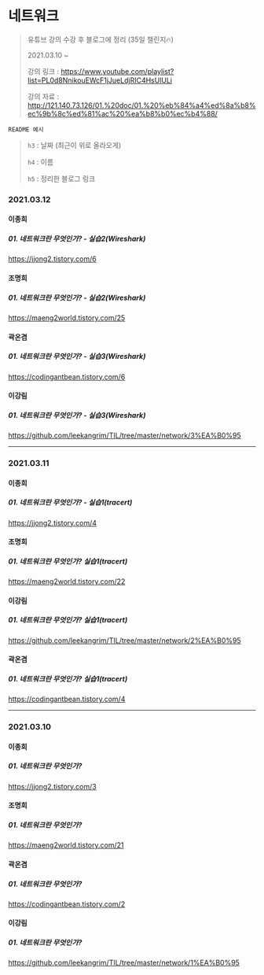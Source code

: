 # 네트워크

> 유튜브 강의 수강 후 블로그에 정리 (35일 챌린지🔥)
>
> 2021.03.10 ~
>
> 강의 링크 : https://www.youtube.com/playlist?list=PL0d8NnikouEWcF1jJueLdjRIC4HsUlULi
>
> 강의 자료 : http://121.140.73.126/01.%20doc/01.%20%eb%84%a4%ed%8a%b8%ec%9b%8c%ed%81%ac%20%ea%b8%b0%ec%b4%88/



`README 예시` 

> `h3` : 날짜 (최근이 위로 올라오게)
>
>  `h4` : 이름
>
>  `h5` : 정리한 블로그 링크



### 2021.03.12

#### 이종희

##### 01. 네트워크란 무엇인가? - 실습2(Wireshark)

https://jjong2.tistory.com/6



#### 조명희

##### 01. 네트워크란 무엇인가? - 실습2(Wireshark)

https://maeng2world.tistory.com/25



#### 곽온겸

##### 01. 네트워크란 무엇인가? - 실습3(Wireshark)

https://codingantbean.tistory.com/6



#### 이강림

##### 01. 네트워크란 무엇인가? - 실습3(Wireshark)

https://github.com/leekangrim/TIL/tree/master/network/3%EA%B0%95

---




### 2021.03.11

#### 이종희

##### 01. 네트워크란 무엇인가? - 실습1(tracert)

https://jjong2.tistory.com/4

#### 조명희

##### 01. 네트워크란 무엇인가? 실습1(tracert)

https://maeng2world.tistory.com/22

#### 이강림

##### 01. 네트워크란 무엇인가? 실습1(tracert)

https://github.com/leekangrim/TIL/tree/master/network/2%EA%B0%95

#### 곽온겸

##### 01. 네트워크란 무엇인가? 실습1(tracert)

https://codingantbean.tistory.com/4



---



### 2021.03.10

#### 이종희
##### 01. 네트워크란 무엇인가? 

https://jjong2.tistory.com/3


#### 조명희
##### 01. 네트워크란 무엇인가?

https://maeng2world.tistory.com/21


#### 곽온겸

##### 01. 네트워크란 무엇인가?

https://codingantbean.tistory.com/2

#### 이강림

##### 01. 네트워크란 무엇인가?

https://github.com/leekangrim/TIL/tree/master/network/1%EA%B0%95

